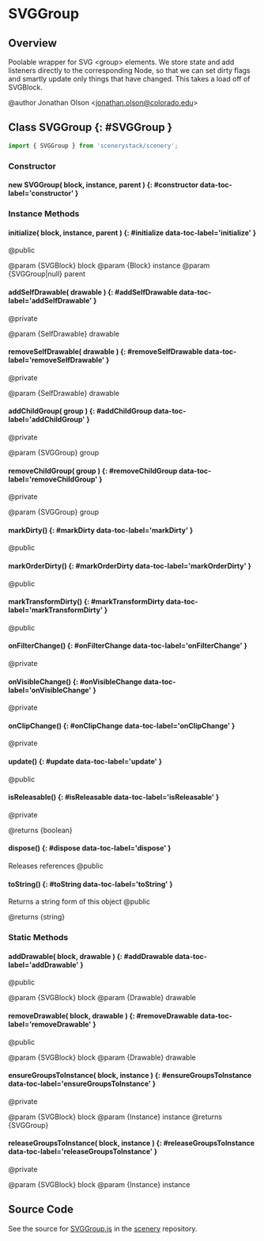 # SVGGroup

## Overview

Poolable wrapper for SVG &lt;group&gt; elements. We store state and add listeners directly to the corresponding Node,
so that we can set dirty flags and smartly update only things that have changed. This takes a load off of SVGBlock.

@author Jonathan Olson &lt;jonathan.olson@colorado.edu&gt;

## Class SVGGroup {: #SVGGroup }


```js
import { SVGGroup } from 'scenerystack/scenery';
```
### Constructor

#### new SVGGroup( block, instance, parent ) {: #constructor data-toc-label='constructor' }

### Instance Methods

#### initialize( block, instance, parent ) {: #initialize data-toc-label='initialize' }

@public

@param {SVGBlock} block
@param {Block} instance
@param {SVGGroup|null} parent

#### addSelfDrawable( drawable ) {: #addSelfDrawable data-toc-label='addSelfDrawable' }

@private

@param {SelfDrawable} drawable

#### removeSelfDrawable( drawable ) {: #removeSelfDrawable data-toc-label='removeSelfDrawable' }

@private

@param {SelfDrawable} drawable

#### addChildGroup( group ) {: #addChildGroup data-toc-label='addChildGroup' }

@private

@param {SVGGroup} group

#### removeChildGroup( group ) {: #removeChildGroup data-toc-label='removeChildGroup' }

@private

@param {SVGGroup} group

#### markDirty() {: #markDirty data-toc-label='markDirty' }

@public

#### markOrderDirty() {: #markOrderDirty data-toc-label='markOrderDirty' }

@public

#### markTransformDirty() {: #markTransformDirty data-toc-label='markTransformDirty' }

@public

#### onFilterChange() {: #onFilterChange data-toc-label='onFilterChange' }

@private

#### onVisibleChange() {: #onVisibleChange data-toc-label='onVisibleChange' }

@private

#### onClipChange() {: #onClipChange data-toc-label='onClipChange' }

@private

#### update() {: #update data-toc-label='update' }

@public

#### isReleasable() {: #isReleasable data-toc-label='isReleasable' }

@private

@returns {boolean}

#### dispose() {: #dispose data-toc-label='dispose' }

Releases references
@public

#### toString() {: #toString data-toc-label='toString' }

Returns a string form of this object
@public

@returns {string}

### Static Methods

#### addDrawable( block, drawable ) {: #addDrawable data-toc-label='addDrawable' }

@public

@param {SVGBlock} block
@param {Drawable} drawable

#### removeDrawable( block, drawable ) {: #removeDrawable data-toc-label='removeDrawable' }

@public

@param {SVGBlock} block
@param {Drawable} drawable

#### ensureGroupsToInstance( block, instance ) {: #ensureGroupsToInstance data-toc-label='ensureGroupsToInstance' }

@private

@param {SVGBlock} block
@param {Instance} instance
@returns {SVGGroup}

#### releaseGroupsToInstance( block, instance ) {: #releaseGroupsToInstance data-toc-label='releaseGroupsToInstance' }

@private

@param {SVGBlock} block
@param {Instance} instance



## Source Code

See the source for [SVGGroup.js](https://github.com/phetsims/scenery/blob/main/js/display/SVGGroup.js) in the [scenery](https://github.com/phetsims/scenery) repository.
